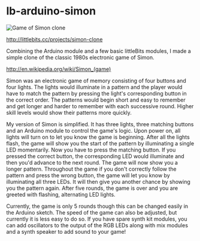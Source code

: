lb-arduino-simon
================

![Game of Simon clone](https://raw.github.com/prizepony/lb-arduino-simon/master/img/large_simon_main.jpg)

http://littlebits.cc/projects/simon-clone

Combining the Arduino module and a few basic littleBits modules, I made a simple clone of the classic 1980s electronic game of Simon.

http://en.wikipedia.org/wiki/Simon_(game)

Simon was an electronic game of memory consisting of four buttons and four lights. The lights would illuminate in a pattern and the player would have to match the pattern by pressing the light's corresponding button in the correct order. The patterns would begin short and easy to remember and get longer and harder to remember with each successive round. Higher skill levels would show their patterns more quickly.

My version of Simon is simplified. It has three lights, three matching buttons and an Arduino module to control the game's logic. Upon power on, all lights will turn on to let you know the game is beginning. After all the lights flash, the game will show you the start of the pattern by illuminating a single LED momentarily. Now you have to press the matching button. If you pressed the correct button, the corresponding LED would illuminate and then you'd advance to the next round. The game will now show you a longer pattern. Throughout the game if you don't correctly follow the pattern and press the wrong button, the game will let you know by illuminating all three LEDs. It will then give you another chance by showing you the pattern again. After five rounds, the game is over and you are greeted with flashing, alternating LED lights.

Currently, the game is only 5 rounds though this can be changed easily in the Arduino sketch. The speed of the game can also be adjusted, but currently it is less easy to do so. If you have spare synth kit modules, you can add oscillators to the output of the RGB LEDs along with mix modules and a synth speaker to add sound to your game!
